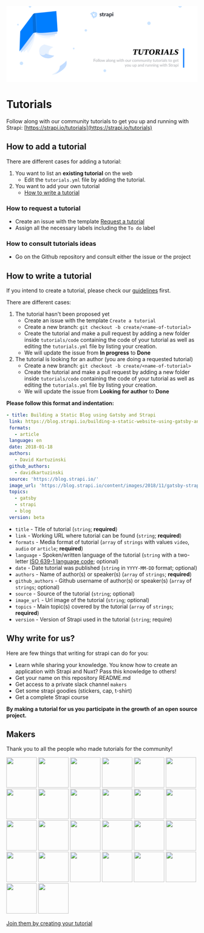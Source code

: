 ![Tutorials](/assets/banner-tutorials.png)

# Tutorials

Follow along with our community tutorials to get you up and running with Strapi: [https://strapi.io/tutorials](https://strapi.io/tutorials)

## How to add a tutorial

There are different cases for adding a tutorial:

1. You want to list an **existing tutorial** on the web
   - Edit the `tutorials.yml` file by adding the tutorial.
2. You want to add your own tutorial
   - [How to write a tutorial](#how-to-write-a-tutorial)

### How to request a tutorial

- Create an issue with the template [Request a tutorial](https://github.com/strapi/community-content/issues/new?assignees=Mcastres&labels=To+do&template=request-a-tutorial.md&title=%5BREQUEST%5D)
- Assign all the necessary labels including the `To do` label

### How to consult tutorials ideas

- Go on the Github repository and consult either the issue or the project

## How to write a tutorial

If you intend to create a tutorial, please check our [guidelines](https://github.com/Mcastres/tutorials/blob/master/GUIDELINES.md) first.

There are different cases:

1. The tutorial hasn't been proposed yet
   - Create an issue with the template `Create a tutorial`
   - Create a new branch: `git checkout -b create/<name-of-tutorial>`
   - Create the tutorial and make a pull request by adding a new folder inside `tutorials/code` containing the code of your tutorial as well as editing the `tutorials.yml` file by listing your creation.
   - We will update the issue from **In progress** to **Done**
2. The tutorial is looking for an author (you are doing a requested tutorial)
   - Create a new branch: `git checkout -b create/<name-of-tutorial>`
   - Create the tutorial and make a pull request by adding a new folder inside `tutorials/code` containing the code of your tutorial as well as editing the `tutorials.yml` file by listing your creation.
   - We will update the issue from **Looking for author** to **Done**

**Please follow this format and indentation:**

```yaml
- title: Building a Static Blog using Gatsby and Strapi
 link: https://blog.strapi.io/building-a-static-website-using-gatsby-and-strapi/
 formats:
   - article
 language: en
 date: 2018-01-18
 authors:
   - David Kartuzinski
 github_authors:
   - davidkartuzinski
 source: 'https://blog.strapi.io/'
 image_url: 'https://blog.strapi.io/content/images/2018/11/gatsby-strapi.png'
 topics:
   - gatsby
   - strapi
   - blog
 version: beta
```

- `title` - Title of tutorial (`string`; **required**)
- `link` - Working URL where tutorial can be found (`string`; **required**)
- `formats` - Media format of tutorial (`array` of `strings` with values `video`, `audio` or `article`; **required**)
- `language` - Spoken/written language of the tutorial (`string` with a two-letter [ISO 639-1 language code](https://en.wikipedia.org/wiki/List_of_ISO_639-1_codes); optional)
- `date` - Date tutorial was published (`string` in `YYYY-MM-DD` format; optional)
- `authors` - Name of author(s) or speaker(s) (`array` of `strings`; **required**)
- `github_authors` - Github username of author(s) or speaker(s) (`array` of `strings`; optional)
- `source` - Source of the tutorial (`string`; optional)
- `image_url` - Url image of the tutorial (`string`; optional)
- `topics` - Main topic(s) covered by the tutorial (`array` of `strings`; **required**)
- `version` - Version of Strapi used in the tutorial (`string`; require)

## Why write for us?

Here are few things that writing for strapi can do for you:

- Learn while sharing your knowledge. You know how to create an application with Strapi and Nuxt? Pass this knowledge to others!
- Get your name on this repository README.md
- Get access to a private slack channel `makers`
- Get some strapi goodies (stickers, cap, t-shirt)
- Get a complete Strapi course

**By making a tutorial for us you participate in the growth of an open source project.**

## Makers

Thank you to all the people who made tutorials for the community!

<p float="left">
  <img src="https://github.com/iam4x.png" width="80" height="80" />
  <img src="https://github.com/ryanbelke.png" width="80" height="80" />
  <img src="https://github.com/bahdcoder.png" width="80" height="80" />
  <img src="https://github.com/john-smilga.png" width="80" height="80" />
  <img src="https://github.com/pappinvijak.png" width="80" height="80" />
  <img src="https://github.com/jlengstorf.png" width="80" height="80" />
  <img src="https://github.com/rpragana.png" width="80" height="80" />
  <img src="https://github.com/pgmichael.png" width="80" height="80" />
  <img src="https://github.com/shahinrostami.png" width="80" height="80" />
  <img src="https://github.com/tamirandtom.png" width="80" height="80" />
  <img src="https://github.com/femithz.png" width="80" height="80" />
  <img src="https://github.com/reedbarger.png" width="80" height="80" />
  <img src="https://github.com/davidkartuzinski.png" width="80" height="80" />
  <img src="https://github.com/pierreburgy.png" width="80" height="80" />
  <img src="https://github.com/mcastres.png" width="80" height="80" />
  <img src="https://github.com/fabio-nettis.png" width="80" height="80" />
  <img src="https://github.com/pouyamiralayi.png" width="80" height="80" />
  <img src="https://github.com/ivandoric.png" width="80" height="80" />
  <img src="https://github.com/GalloDaSballo.png" width="80" height="80" />
  <img src="https://github.com/Nauman440.png" width="80" height="80" />
  <img src="https://github.com/rajdip34.png" width="80" height="80" />
  <img src="https://github.com/derrickmehaffy.png" width="80" height="80" />
  <img src="https://github.com/soupette.png" width="80" height="80" />
  <img src="https://github.com/enBonnet.png" width="80" height="80" />
  <img src="https://github.com/juanpablogdl.png" width="80" height="80" />
  <img src="https://github.com/ghoshnirmalya.png" width="80" height="80" />

</p>

[Join them by creating your tutorial](https://github.com/strapi/strapi-tutorials/issues/new?assignees=Mcastres&labels=In+progress&template=create-a-tutorial.md&title=%5BCREATE%5D)
